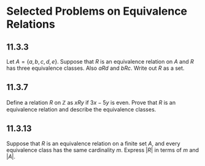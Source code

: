 # Selected Problems on Equivalence Relations

## 11.3.3

Let $A=\{a,b,c,d,e\}$.  Suppose that $R$ is an equivalence relation on $A$ and $R$ has three equivalence
classes. Also $aRd$ and $bRc$.  Write out $R$ as a set.

## 11.3.7

Define a relation $R$ on $\mathbb{Z}$ as $xRy$ if $3x-5y$ is even.  Prove that $R$ is an equivalence
relation and describe the equivalence classes.

## 11.3.13

Suppose that $R$ is an equivalence relation on a finite set $A$, and every equivalence
class has the same cardinality $m$.  Express $|R|$ in terms of $m$ and $|A|$.


